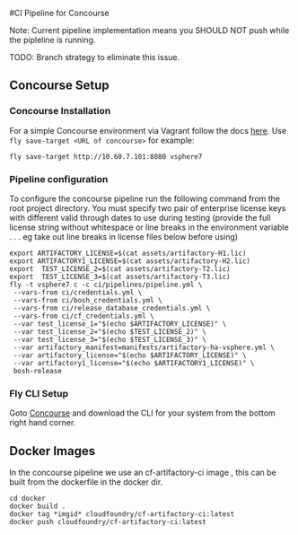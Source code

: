 #CI Pipeline for Concourse

Note: Current pipeline implementation means you SHOULD NOT push while the pipleline
is running.

TODO: Branch strategy to eliminate this issue.

## Concourse Setup

### Concourse Installation

For a simple Concourse environment via Vagrant follow the docs [here](http://concourse.ci/deploying-with-vagrant.html).
Use `fly save-target <URL of concourse>`
for example:
```
fly save-target http://10.60.7.101:8080 vsphere7
```
### Pipeline configuration

To configure the concourse pipeline run the following command from the root project directory.
You must specify two pair of enterprise license keys with different valid through dates to use during testing (provide the full license string without whitespace or line breaks in the environment variable  . . . eg take out line breaks in license files below before using)

```
export ARTIFACTORY_LICENSE=$(cat assets/artifactory-H1.lic)
export ARTIFACTORY1_LICENSE=$(cat assets/artifactory-H2.lic)
export  TEST_LICENSE_2=$(cat assets/artifactory-T2.lic)
export  TEST_LICENSE_3=$(cat assets/artifactory-T3.lic)
fly -t vsphere7 c -c ci/pipelines/pipeline.yml \
 --vars-from ci/credentials.yml \
 --vars-from ci/bosh_credentials.yml \
 --vars-from ci/release_database_credentials.yml \
 --vars-from ci/cf_credentials.yml \
 --var test_license_1="$(echo $ARTIFACTORY_LICENSE)" \
 --var test_license_2="$(echo $TEST_LICENSE_2)" \
 --var test_license_3="$(echo $TEST_LICENSE_3)" \
 --var artifactory_manifest=manifests/artifactory-ha-vsphere.yml \
 --var artifactory_license="$(echo $ARTIFACTORY_LICENSE)" \
 --var artifactory1_license="$(echo $ARTIFACTORY1_LICENSE)" \
 bosh-release
```

### Fly CLI Setup

Goto [Concourse](http://192.168.100.4:8080/pipelines/main) and download the
CLI for your system from the bottom right hand corner.

## Docker Images

In the concourse pipeline we use an cf-artifactory-ci image
, this can be built from the dockerfile in the docker dir.

```
cd docker
docker build .
docker tag *imgid* cloudfoundry/cf-artifactory-ci:latest
docker push cloudfoundry/cf-artifactory-ci:latest
```
